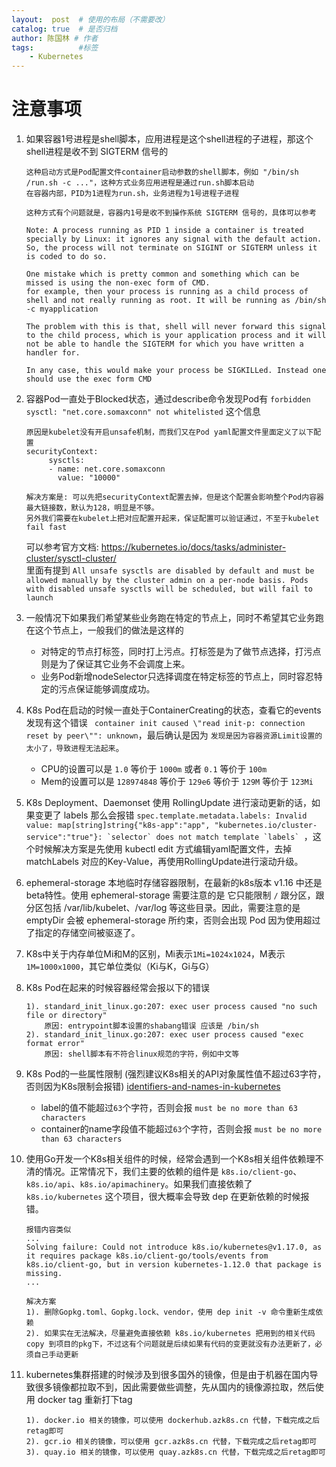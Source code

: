 ```yaml
---
layout:  post  # 使用的布局（不需要改）
catalog: true  # 是否归档
author: 陈国林 # 作者
tags:          #标签
    - Kubernetes
---
```


# 注意事项
1. 如果容器1号进程是shell脚本，应用进程是这个shell进程的子进程，那这个shell进程是收不到 SIGTERM 信号的
   ```
   这种启动方式是Pod配置文件container启动参数的shell脚本，例如 "/bin/sh /run.sh -c ..."，这种方式业务应用进程是通过run.sh脚本启动
   在容器内部，PID为1进程为run.sh，业务进程为1号进程子进程
   
   这种方式有个问题就是，容器内1号是收不到操作系统 SIGTERM 信号的，具体可以参考
   
   Note: A process running as PID 1 inside a container is treated specially by Linux: it ignores any signal with the default action. 
   So, the process will not terminate on SIGINT or SIGTERM unless it is coded to do so.
   
   One mistake which is pretty common and something which can be missed is using the non-exec form of CMD.
   for example, then your process is running as a child process of shell and not really running as root. It will be running as /bin/sh -c myapplication
   
   The problem with this is that, shell will never forward this signal to the child process, which is your application process and it will not be able to handle the SIGTERM for which you have written a handler for.
   
   In any case, this would make your process be SIGKILLed. Instead one should use the exec form CMD
   ```

2. 容器Pod一直处于Blocked状态，通过describe命令发现Pod有 `forbidden sysctl: "net.core.somaxconn" not whitelisted` 这个信息
   ```
   原因是kubelet没有开启unsafe机制，而我们又在Pod yaml配置文件里面定义了以下配置
   securityContext:
        sysctls:
        - name: net.core.somaxconn
          value: "10000"
          
   解决方案是: 可以先把securityContext配置去掉，但是这个配置会影响整个Pod内容器最大链接数，默认为128，明显是不够。
   另外我们需要在kubelet上把对应配置开起来，保证配置可以验证通过，不至于kubelet fail fast
   ```
   可以参考官方文档: https://kubernetes.io/docs/tasks/administer-cluster/sysctl-cluster/  
   里面有提到 `All unsafe sysctls are disabled by default and must be allowed manually by the cluster admin on a per-node basis. Pods with disabled unsafe sysctls will be scheduled, but will fail to launch`

3. 一般情况下如果我们希望某些业务跑在特定的节点上，同时不希望其它业务跑在这个节点上，一般我们的做法是这样的
    + 对特定的节点打标签，同时打上污点。打标签是为了做节点选择，打污点则是为了保证其它业务不会调度上来。
    + 业务Pod新增nodeSelector只选择调度在特定标签的节点上，同时容忍特定的污点保证能够调度成功。
 
4. K8s Pod在启动的时候一直处于ContainerCreating的状态，查看它的events发现有这个错误 ` container init caused \"read init-p: connection reset by peer\"": unknown`，最后确认是因为 `发现是因为容器资源Limit设置的太小了，导致进程无法起来`。 
    + CPU的设置可以是 `1.0` 等价于 `1000m` 或者 `0.1` 等价于 `100m`
    + Mem的设置可以是 `128974848` 等价于 `129e6` 等价于 `129M` 等价于 `123Mi`

5. K8s Deployment、Daemonset 使用 RollingUpdate 进行滚动更新的话，如果变更了 labels 那么会报错 ```spec.template.metadata.labels: Invalid value: map[string]string{"k8s-app":"app", "kubernetes.io/cluster-service":"true"}: `selector` does not match template `labels` ```，这个时候解决方案是先使用 kubectl edit 方式编辑yaml配置文件，去掉 matchLabels 对应的Key-Value，再使用RollingUpdate进行滚动升级。

6. ephemeral-storage 本地临时存储容器限制，在最新的k8s版本 v1.16 中还是beta特性。使用 ephemeral-storage 需要注意的是 它只能限制 `/` 跟分区，跟分区包括 /var/lib/kubelet、/var/log 等这些目录。因此，需要注意的是 emptyDir 会被 ephemeral-storage 所约束，否则会出现 Pod 因为使用超过了指定的存储空间被驱逐了。

7. K8s中关于内存单位Mi和M的区别，Mi表示`1Mi=1024x1024`，M表示`1M=1000x1000`，其它单位类似（Ki与K，Gi与G）

8. K8s Pod在起来的时候容器经常会报以下的错误
   ```
   1). standard_init_linux.go:207: exec user process caused "no such file or directory"
       原因: entrypoint脚本设置的shabang错误 应该是 /bin/sh
   2). standard_init_linux.go:207: exec user process caused "exec format error"
       原因: shell脚本有不符合linux规范的字符，例如中文等
   ```

9. K8s Pod的一些属性限制 (强烈建议K8s相关的API对象属性值不超过63字符，否则因为K8s限制会报错) [identifiers-and-names-in-kubernetes](https://github.com/kubernetes/community/blob/master/contributors/design-proposals/architecture/identifiers.md#identifiers-and-names-in-kubernetes)
    + label的值不能超过`63`个字符，否则会报 `must be no more than 63 characters` 
    + container的name字段值不能超过`63`个字符，否则会报 `must be no more than 63 characters` 

10. 使用Go开发一个K8s相关组件的时候，经常会遇到一个K8s相关组件依赖理不清的情况。正常情况下，我们主要的依赖的组件是 `k8s.io/client-go`、`k8s.io/api`、`k8s.io/apimachinery`。如果我们直接依赖了 `k8s.io/kubernetes` 这个项目，很大概率会导致 dep 在更新依赖的时候报错。
    ```
    报错内容类似
    ...
    Solving failure: Could not introduce k8s.io/kubernetes@v1.17.0, as it requires package k8s.io/client-go/tools/events from     k8s.io/client-go, but in version kubernetes-1.12.0 that package is missing.
    ...
    
    解决方案
    1). 删除Gopkg.toml、Gopkg.lock、vendor，使用 dep init -v 命令重新生成依赖
    2). 如果实在无法解决，尽量避免直接依赖 k8s.io/kubernetes 把用到的相关代码 copy 到项目的pkg下，不过这有个问题就是后续如果有代码的变更就没有办法更新了，必须自己手动更新
    ```

11. kubernetes集群搭建的时候涉及到很多国外的镜像，但是由于机器在国内导致很多镜像都拉取不到，因此需要做些调整，先从国内的镜像源拉取，然后使用 docker tag 重新打下tag
    ```
    1). docker.io 相关的镜像，可以使用 dockerhub.azk8s.cn 代替，下载完成之后retag即可
    2). gcr.io 相关的镜像，可以使用 gcr.azk8s.cn 代替，下载完成之后retag即可
    3). quay.io 相关的镜像，可以使用 quay.azk8s.cn 代替，下载完成之后retag即可
    ```

